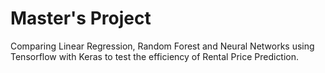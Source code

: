 # Master's Project

Comparing Linear Regression, Random Forest and Neural Networks using Tensorflow with Keras to test the efficiency of Rental Price Prediction.
